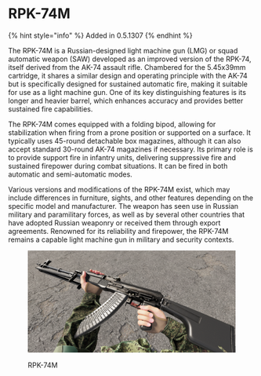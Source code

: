 # RPK-74M

{% hint style="info" %}
Added in 0.5.1307
{% endhint %}

The RPK-74M is a Russian-designed light machine gun (LMG) or squad automatic weapon (SAW) developed as an improved version of the RPK-74, itself derived from the AK-74 assault rifle. Chambered for the 5.45x39mm cartridge, it shares a similar design and operating principle with the AK-74 but is specifically designed for sustained automatic fire, making it suitable for use as a light machine gun. One of its key distinguishing features is its longer and heavier barrel, which enhances accuracy and provides better sustained fire capabilities.

The RPK-74M comes equipped with a folding bipod, allowing for stabilization when firing from a prone position or supported on a surface. It typically uses 45-round detachable box magazines, although it can also accept standard 30-round AK-74 magazines if necessary. Its primary role is to provide support fire in infantry units, delivering suppressive fire and sustained firepower during combat situations. It can be fired in both automatic and semi-automatic modes.

Various versions and modifications of the RPK-74M exist, which may include differences in furniture, sights, and other features depending on the specific model and manufacturer. The weapon has seen use in Russian military and paramilitary forces, as well as by several other countries that have adopted Russian weaponry or received them through export agreements. Renowned for its reliability and firepower, the RPK-74M remains a capable light machine gun in military and security contexts.

<figure><img src="../../../../.gitbook/assets/image (133).png" alt=""><figcaption><p>RPK-74M</p></figcaption></figure>
